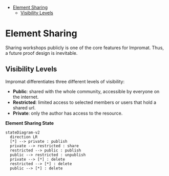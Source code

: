 - [Element Sharing](#element-sharing)
  - [Visibility Levels](#visibility-levels)

# Element Sharing

Sharing workshops publicly is one of the core features for Impromat. Thus, a future proof design is inevitable.

## Visibility Levels

Impromat differentiates three different levels of visibility:

- **Public**: shared with the whole community, accessible by everyone on the internet.
- **Restricted**: limited access to selected members or users that hold a shared url.
- **Private**: only the author has access to the resource.

**Element Sharing State**

```mermaid
stateDiagram-v2
  direction LR
  [*] --> private : publish
  private --> restricted : share
  restricted --> public : publish
  public --> restricted : unpublish
  private --> [*] : delete
  restricted --> [*] : delete
  public --> [*] : delete
```
